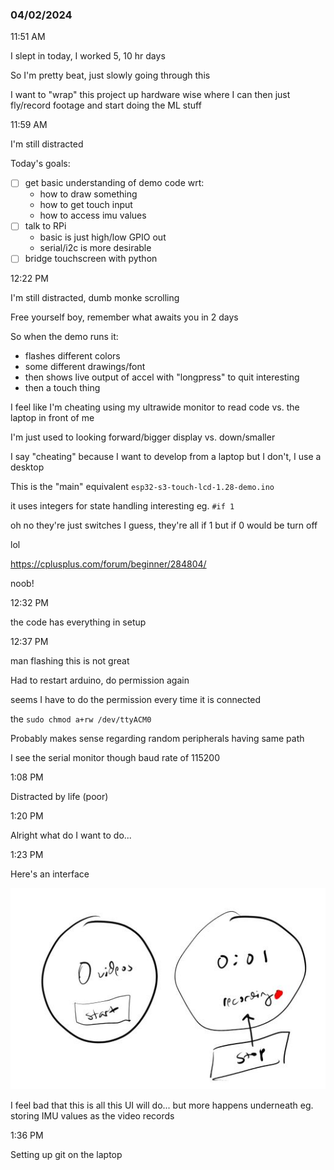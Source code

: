 ### 04/02/2024

11:51 AM

I slept in today, I worked 5, 10 hr days

So I'm pretty beat, just slowly going through this

I want to "wrap" this project up hardware wise where I can then just fly/record footage and start doing the ML stuff

11:59 AM

I'm still distracted

Today's goals:

- [ ] get basic understanding of demo code wrt:
  - how to draw something
  - how to get touch input
  - how to access imu values
- [ ] talk to RPi
  - basic is just high/low GPIO out
  - serial/i2c is more desirable
- [ ] bridge touchscreen with python

12:22 PM

I'm still distracted, dumb monke scrolling

Free yourself boy, remember what awaits you in 2 days

So when the demo runs it:

- flashes different colors
- some different drawings/font
- then shows live output of accel with "longpress" to quit interesting
- then a touch thing

I feel like I'm cheating using my ultrawide monitor to read code vs. the laptop in front of me

I'm just used to looking forward/bigger display vs. down/smaller

I say "cheating" because I want to develop from a laptop but I don't, I use a desktop

This is the "main" equivalent `esp32-s3-touch-lcd-1.28-demo.ino`

it uses integers for state handling interesting eg. `#if 1`

oh no they're just switches I guess, they're all if 1 but if 0 would be turn off

lol

https://cplusplus.com/forum/beginner/284804/

noob!

12:32 PM

the code has everything in setup

12:37 PM

man flashing this is not great

Had to restart arduino, do permission again

seems I have to do the permission every time it is connected

the `sudo chmod a+rw /dev/ttyACM0`

Probably makes sense regarding random peripherals having same path

I see the serial monitor though baud rate of 115200

1:08 PM

Distracted by life (poor)

1:20 PM

Alright what do I want to do...

1:23 PM

Here's an interface

<img src="basic-video-recording-ui.JPG"/>

I feel bad that this is all this UI will do... but more happens underneath eg. storing IMU values as the video records

1:36 PM

Setting up git on the laptop
